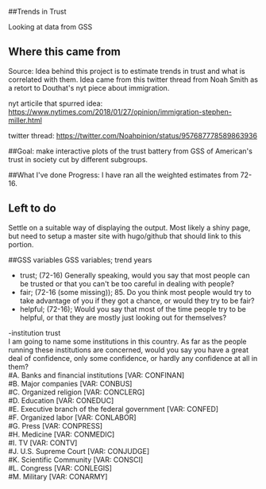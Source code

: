    
##Trends in Trust  

Looking at data from GSS   

## Where this came from
Source: Idea behind this project is to estimate trends in trust and what is correlated with them. Idea came from this twitter thread from Noah Smith as a retort to Douthat's nyt piece about immigration.

nyt articile that spurred idea:
https://www.nytimes.com/2018/01/27/opinion/immigration-stephen-miller.html

twitter thread:
https://twitter.com/Noahpinion/status/957687778589863936

##Goal:
make interactive plots of the trust battery from GSS of American's trust in society cut by different subgroups.   

##What I've done
Progress: I have ran all the weighted estimates from 72-16.

## Left to do
Settle on a suitable way of displaying the output. Most likely a shiny page, but need to setup a master site with hugo/github that should link to this portion.  

##GSS variables
GSS variables; trend years   
- trust; (72-16) Generally speaking, would you say that most people can be trusted or that you can't be too careful in dealing with people?     
- fair; (72-16 (some missing)); 85. Do you think most people would try to take advantage of you if they got a chance, or would they try to be fair?  
- helpful; (72-16); Would you say that most of the time people try to be helpful, or that they are mostly just looking out for themselves?    

-institution trust  
  I am going to name some institutions in this country. As far as the people running these institutions are concerned, would you say you have a great deal of confidence, only some confidence, or hardly any confidence at all in them?  
    #A.  Banks and financial institutions [VAR: CONFINAN]   
    #B. Major companies [VAR: CONBUS]   
    #C. Organized religion [VAR: CONCLERG]  
    #D. Education [VAR: CONEDUC]  
    #E. Executive branch of the federal government [VAR: CONFED]  
    #F. Organized labor [VAR: CONLABOR]  
    #G. Press [VAR: CONPRESS]  
    #H. Medicine [VAR: CONMEDIC]  
    #I. TV [VAR: CONTV]  
    #J. U.S. Supreme Court [VAR: CONJUDGE]  
    #K. Scientific Community [VAR: CONSCI]  
    #L. Congress [VAR: CONLEGIS]  
    #M. Military [VAR: CONARMY]   